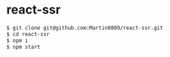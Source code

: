 # react-ssr

```sh
$ git clone git@github.com:Martin0809/react-ssr.git
$ cd react-ssr
$ npm i
$ npm start
```
